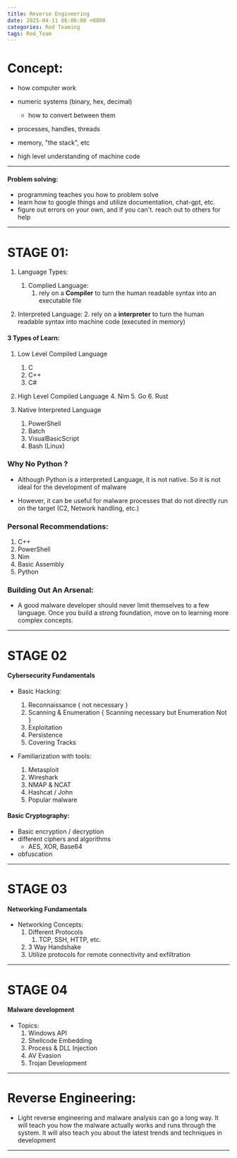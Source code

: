 ```yaml
---
title: Reverse Engineering
date: 2025-04-11 06:06:00 +0800
categories: Red Teaming
tags: Red_Team
---
```


# Concept:

* how computer work
* numeric systems (binary, hex, decimal)
	* how to convert between them

* processes, handles, threads
* memory, "the stack", etc
* high level understanding of machine code

---
#### Problem solving:

- programming teaches you how to problem solve
- learn how to google things and utilize documentation, chat-gpt, etc.
- figure out errors on your own, and if you can't. reach out to others for help

---
# STAGE 01:

1. Language Types:
	1. Complied Language:
		1. rely on a **Compiler** to turn the human readable syntax into an executable file

2. Interpreted Language:
	2. rely on a **interpreter** to turn the human readable syntax into machine code (executed in memory)

#### 3 Types of Learn:

1. Low Level Compiled Language
	1. C
	2. C++
	3. C#
	   
2. High Level Compiled Language
	4. Nim
	5. Go
	6. Rust
	   
3. Native Interpreted Language
	1. PowerShell
	2. Batch
	3. VisualBasicScript
	4. Bash (Linux)


### Why No Python ?

- Although Python is a interpreted Language, it is not native. So it is not ideal for the development of malware
  
- However, it can be useful for malware processes that do not directly run on the target (C2, Network handling, etc.)



### Personal Recommendations:

1. C++
2. PowerShell
3. Nim
4. Basic Assembly
5. Python

### Building Out An Arsenal:

- A good malware developer should never limit themselves to a few language. Once you build a strong foundation, move on to learning more complex concepts.

---
# STAGE 02

#### Cybersecurity Fundamentals

- Basic Hacking:
	1. Reconnaissance { not necessary }
	2. Scanning & Enumeration { Scanning necessary but Enumeration Not }
	3. Exploitation
	4. Persistence
	5. Covering Tracks


- Familiarization with tools:
	1. Metasploit
	2. Wireshark
	3. NMAP & NCAT
	4. Hashcat / John
	5. Popular malware

#### Basic Cryptography:

- Basic encryption / decryption
- different ciphers and algorithms
	- AES, XOR, Base64
- obfuscation


---
# STAGE 03
#### Networking Fundamentals

- Networking Concepts:
	1. Different Protocols
		1. TCP, SSH, HTTP, etc.
	2. 3 Way Handshake
	3. Utilize protocols for remote connectivity and exfiltration

---
# STAGE 04
#### Malware development

- Topics:
	1. Windows API
	2. Shellcode Embedding
	3. Process & DLL Injection
	4. AV Evasion
	5. Trojan Development

---
# Reverse Engineering:

- Light reverse engineering and malware analysis can go a long way. It will teach you how the malware actually works and runs through the system. It will also teach you about the latest trends and techniques in development

---
